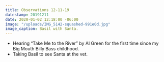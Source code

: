 ```yaml
---
title: Observations 12-11-19
datestamp: 20191211
date: 2020-01-02 12:18:00 -06:00
image: "/uploads/IMG_5142-squashed-991e0d.jpg"
image_caption: Basil with Santa.
---
```


- Hearing “Take Me to the River” by Al Green for the first time since my Big Mouth Billy Bass childhood.
- Taking Basil to see Santa at the vet.
